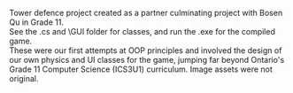 Tower defence project created as a partner culminating project with Bosen Qu in Grade 11.\
See the .cs and \GUI folder for classes, and run the .exe for the compiled game.\
These were our first attempts at OOP principles and involved the design of our own physics and UI classes for the game, jumping far beyond Ontario's Grade 11 Computer Science (ICS3U1) curriculum. Image assets were not original.
